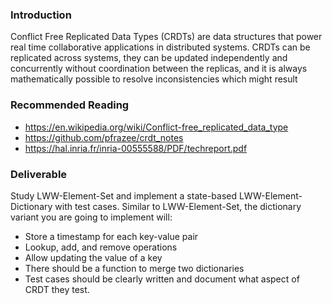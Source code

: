 ### Introduction

Conflict Free Replicated Data Types (CRDTs) are data structures that power real time collaborative applications in 
distributed systems. CRDTs can be replicated across systems, they can be updated independently and concurrently without 
coordination between the replicas, and it is always mathematically possible to resolve inconsistencies which might 
result

### Recommended Reading
- https://en.wikipedia.org/wiki/Conflict-free_replicated_data_type
- https://github.com/pfrazee/crdt_notes
- https://hal.inria.fr/inria-00555588/PDF/techreport.pdf

### Deliverable
Study LWW-Element-Set and implement a state-based LWW-Element-Dictionary with test cases. Similar to LWW-Element-Set, 
the dictionary variant you are going to implement will:

- Store a timestamp for each key-value pair
- Lookup, add, and remove operations
- Allow updating the value of a key
- There should be a function to merge two dictionaries
- Test cases should be clearly written and document what aspect of CRDT they test.